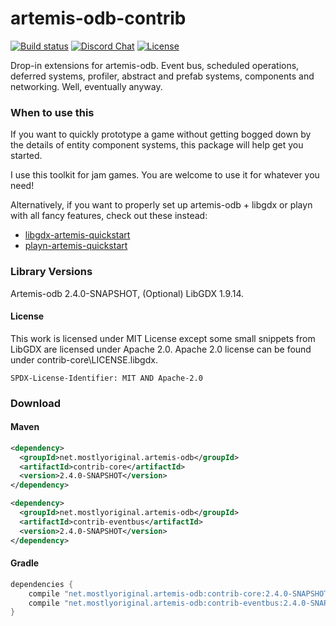 artemis-odb-contrib
===================

[![Build status](https://github.com/DaanVanYperen/artemis-odb-contrib/actions/workflows/javaCI.yml/badge.svg?label=Build)](https://github.com/DaanVanYperen/artemis-odb-contrib/actions/workflows/javaCI.yml)
[![Discord Chat](https://img.shields.io/discord/348229412858101762?logo=discord)](https://libgdx.com/community/discord/)
[![License](https://img.shields.io/badge/License-MIT-orange.svg)](https://opensource.org/licenses/MIT)

Drop-in extensions for artemis-odb. Event bus, scheduled operations, deferred systems, profiler, abstract and prefab
systems, components and networking. Well, eventually anyway.

### When to use this
If you want to quickly prototype a game without getting bogged down by the
details of entity component systems, this package will help get you started.

I use this toolkit for jam games. You are welcome to use it for whatever you need!

Alternatively, if you want to properly set up artemis-odb + libgdx or playn 
with all fancy features, check out these instead:
- [libgdx-artemis-quickstart](https://github.com/DaanVanYperen/libgdx-artemis-quickstart)
- [playn-artemis-quickstart](https://github.com/DaanVanYperen/playn-artemis-quickstart)

### Library Versions
Artemis-odb 2.4.0-SNAPSHOT, (Optional) LibGDX 1.9.14.

#### License

This work is licensed under MIT License except some small snippets from LibGDX are 
licensed under Apache 2.0. Apache 2.0 license can be found under contrib-core\LICENSE.libgdx.

`SPDX-License-Identifier: MIT AND Apache-2.0`

### Download

#### Maven

```xml
<dependency>
  <groupId>net.mostlyoriginal.artemis-odb</groupId>
  <artifactId>contrib-core</artifactId>
  <version>2.4.0-SNAPSHOT</version>
</dependency>

<dependency>
  <groupId>net.mostlyoriginal.artemis-odb</groupId>
  <artifactId>contrib-eventbus</artifactId>
  <version>2.4.0-SNAPSHOT</version>
</dependency>
```

#### Gradle

```groovy
dependencies { 
    compile "net.mostlyoriginal.artemis-odb:contrib-core:2.4.0-SNAPSHOT"
    compile "net.mostlyoriginal.artemis-odb:contrib-eventbus:2.4.0-SNAPSHOT"
}
```
